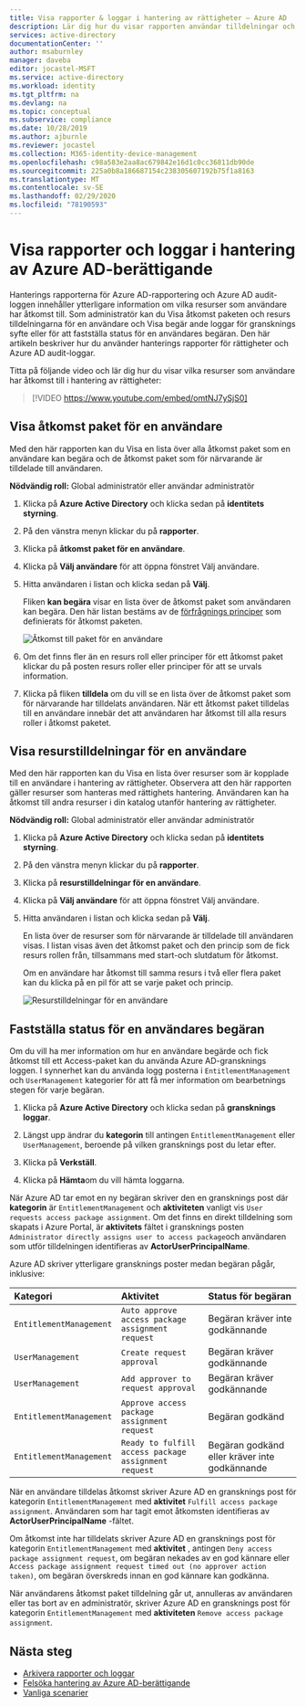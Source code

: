 ```yaml
---
title: Visa rapporter & loggar i hantering av rättigheter – Azure AD
description: Lär dig hur du visar rapporten användar tilldelningar och gransknings loggar i Azure Active Directory rättighets hantering.
services: active-directory
documentationCenter: ''
author: msaburnley
manager: daveba
editor: jocastel-MSFT
ms.service: active-directory
ms.workload: identity
ms.tgt_pltfrm: na
ms.devlang: na
ms.topic: conceptual
ms.subservice: compliance
ms.date: 10/28/2019
ms.author: ajburnle
ms.reviewer: jocastel
ms.collection: M365-identity-device-management
ms.openlocfilehash: c98a583e2aa8ac679842e16d1c0cc36811db90de
ms.sourcegitcommit: 225a0b8a186687154c238305607192b75f1a8163
ms.translationtype: MT
ms.contentlocale: sv-SE
ms.lasthandoff: 02/29/2020
ms.locfileid: "78190593"
---
```

# <a name="view-reports-and-logs-in-azure-ad-entitlement-management"></a>Visa rapporter och loggar i hantering av Azure AD-berättigande

Hanterings rapporterna för Azure AD-rapportering och Azure AD audit-loggen innehåller ytterligare information om vilka resurser som användare har åtkomst till. Som administratör kan du Visa åtkomst paketen och resurs tilldelningarna för en användare och Visa begär ande loggar för gransknings syfte eller för att fastställa status för en användares begäran. Den här artikeln beskriver hur du använder hanterings rapporter för rättigheter och Azure AD audit-loggar.

Titta på följande video och lär dig hur du visar vilka resurser som användare har åtkomst till i hantering av rättigheter:

>[!VIDEO https://www.youtube.com/embed/omtNJ7ySjS0]

## <a name="view-access-packages-for-a-user"></a>Visa åtkomst paket för en användare

Med den här rapporten kan du Visa en lista över alla åtkomst paket som en användare kan begära och de åtkomst paket som för närvarande är tilldelade till användaren.

**Nödvändig roll:** Global administratör eller användar administratör

1. Klicka på **Azure Active Directory** och klicka sedan på **identitets styrning**.

1. På den vänstra menyn klickar du på **rapporter**.

1. Klicka på **åtkomst paket för en användare**.

1. Klicka på **Välj användare** för att öppna fönstret Välj användare.

1. Hitta användaren i listan och klicka sedan på **Välj**.

    Fliken **kan begära** visar en lista över de åtkomst paket som användaren kan begära. Den här listan bestäms av de [förfrågnings principer](entitlement-management-access-package-request-policy.md#for-users-in-your-directory) som definierats för åtkomst paketen. 

    ![Åtkomst till paket för en användare](./media/entitlement-management-reports/access-packages-report.png)

1. Om det finns fler än en resurs roll eller principer för ett åtkomst paket klickar du på posten resurs roller eller principer för att se urvals information.

1. Klicka på fliken **tilldela** om du vill se en lista över de åtkomst paket som för närvarande har tilldelats användaren. När ett åtkomst paket tilldelas till en användare innebär det att användaren har åtkomst till alla resurs roller i åtkomst paketet.

## <a name="view-resource-assignments-for-a-user"></a>Visa resurstilldelningar för en användare

Med den här rapporten kan du Visa en lista över resurser som är kopplade till en användare i hantering av rättigheter. Observera att den här rapporten gäller resurser som hanteras med rättighets hantering. Användaren kan ha åtkomst till andra resurser i din katalog utanför hantering av rättigheter.

**Nödvändig roll:** Global administratör eller användar administratör

1. Klicka på **Azure Active Directory** och klicka sedan på **identitets styrning**.

1. På den vänstra menyn klickar du på **rapporter**.

1. Klicka på **resurstilldelningar för en användare**.

1. Klicka på **Välj användare** för att öppna fönstret Välj användare.

1. Hitta användaren i listan och klicka sedan på **Välj**.

    En lista över de resurser som för närvarande är tilldelade till användaren visas. I listan visas även det åtkomst paket och den princip som de fick resurs rollen från, tillsammans med start-och slutdatum för åtkomst.
    
    Om en användare har åtkomst till samma resurs i två eller flera paket kan du klicka på en pil för att se varje paket och princip.

    ![Resurstilldelningar för en användare](./media/entitlement-management-reports/resource-assignments-report.png)

## <a name="determine-the-status-of-a-users-request"></a>Fastställa status för en användares begäran

Om du vill ha mer information om hur en användare begärde och fick åtkomst till ett Access-paket kan du använda Azure AD-gransknings loggen. I synnerhet kan du använda logg posterna i `EntitlementManagement` och `UserManagement` kategorier för att få mer information om bearbetnings stegen för varje begäran.  

1. Klicka på **Azure Active Directory** och klicka sedan på **gransknings loggar**.

1. Längst upp ändrar du **kategorin** till antingen `EntitlementManagement` eller `UserManagement`, beroende på vilken gransknings post du letar efter.  

1. Klicka på **Verkställ**.

1. Klicka på **Hämta**om du vill hämta loggarna.

När Azure AD tar emot en ny begäran skriver den en gransknings post där **kategorin** är `EntitlementManagement` och **aktiviteten** vanligt vis `User requests access package assignment`.  Om det finns en direkt tilldelning som skapats i Azure Portal, är **aktivitets** fältet i gransknings posten `Administrator directly assigns user to access package`och användaren som utför tilldelningen identifieras av **ActorUserPrincipalName**.

Azure AD skriver ytterligare gransknings poster medan begäran pågår, inklusive:

| Kategori | Aktivitet | Status för begäran |
| :---- | :------------ | :------------ |
| `EntitlementManagement` | `Auto approve access package assignment request` | Begäran kräver inte godkännande |
| `UserManagement` | `Create request approval` | Begäran kräver godkännande |
| `UserManagement` | `Add approver to request approval` | Begäran kräver godkännande |
| `EntitlementManagement` | `Approve access package assignment request` | Begäran godkänd |
| `EntitlementManagement` | `Ready to fulfill access package assignment request` |Begäran godkänd eller kräver inte godkännande |

När en användare tilldelas åtkomst skriver Azure AD en gransknings post för kategorin `EntitlementManagement` med **aktivitet** `Fulfill access package assignment`.  Användaren som har tagit emot åtkomsten identifieras av **ActorUserPrincipalName** -fältet.

Om åtkomst inte har tilldelats skriver Azure AD en gransknings post för kategorin `EntitlementManagement` med **aktivitet** , antingen `Deny access package assignment request`, om begäran nekades av en god kännare eller `Access package assignment request timed out (no approver action taken)`, om begäran överskreds innan en god kännare kan godkänna.

När användarens åtkomst paket tilldelning går ut, annulleras av användaren eller tas bort av en administratör, skriver Azure AD en gransknings post för kategorin `EntitlementManagement` med **aktiviteten** `Remove access package assignment`.

## <a name="next-steps"></a>Nästa steg

- [Arkivera rapporter och loggar](entitlement-management-logs-and-reporting.md)
- [Felsöka hantering av Azure AD-berättigande](entitlement-management-troubleshoot.md)
- [Vanliga scenarier](entitlement-management-scenarios.md)
